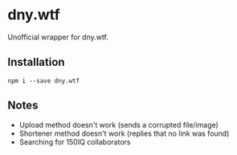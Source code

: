 # dny.wtf

Unofficial wrapper for dny.wtf.

## Installation

```
npm i --save dny.wtf
```

## Notes

- Upload method doesn't work (sends a corrupted file/image)
- Shortener method doesn't work (replies that no link was found)
- Searching for 150IQ collaborators
